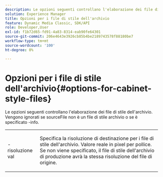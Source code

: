 ```yaml
---
description: Le opzioni seguenti controllano l'elaborazione dei file di stile dell'archivio. Vengono ignorati se sourceFile non è un file di stile archivio o se è specificato -info.
solution: Experience Manager
title: Opzioni per i file di stile dell'archivio
feature: Dynamic Media Classic, SDK/API
role: Developer,User
exl-id: f1b72d65-fd91-4a83-8314-eab90fe64301
source-git-commit: 206e4643e3926cb85b4be2189743578f88180be7
workflow-type: tm+mt
source-wordcount: '100'
ht-degree: 0%

---
```


# Opzioni per i file di stile dell&#39;archivio{#options-for-cabinet-style-files}

Le opzioni seguenti controllano l&#39;elaborazione dei file di stile dell&#39;archivio. Vengono ignorati se sourceFile non è un file di stile archivio o se è specificato -info.

<table id="simpletable_332B78DDEB6540708844AB54AE321F9B"> 
 <tr class="strow"> 
  <td class="stentry"> <p><span class="codeph">- risoluzione  <span class="varname"> val</span></span> </p> </td> 
  <td class="stentry"> <p>Specifica la risoluzione di destinazione per i file di stile dell'archivio. Valore reale in pixel per pollice. Se non viene specificato, il file di stile dell'archivio di produzione avrà la stessa risoluzione del file di origine. </p></td> 
 </tr> 
</table>
